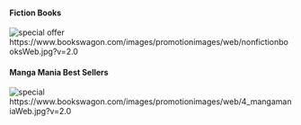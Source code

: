  <div>
          <h4 className="italic text-3xl text-slate-800 mb-4">Fiction Books</h4>
          <img
            src="https://www.bookswagon.com/images/promotionimages/web/nonfictionbooksWeb.jpg?v=2.0"
            alt="special offer"
          />
        </div>
        https://www.bookswagon.com/images/promotionimages/web/nonfictionbooksWeb.jpg?v=2.0
        <div>
          <h4 className="italic text-3xl text-slate-800 mb-4">
            Manga Mania Best Sellers
          </h4>
          <img
            src="https://www.bookswagon.com/images/promotionimages/web/4_mangamaniaWeb.jpg?v=2.0"
            alt="special"
          />
        </div>
        https://www.bookswagon.com/images/promotionimages/web/4_mangamaniaWeb.jpg?v=2.0
